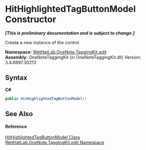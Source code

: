 # HitHighlightedTagButtonModel Constructor 
 _**\[This is preliminary documentation and is subject to change.\]**_

Create a new instance of the control

**Namespace:**&nbsp;<a href="60ca3730-00cd-fce3-4009-523f3952fd9e">WetHatLab.OneNote.TaggingKit.edit</a><br />**Assembly:**&nbsp;OneNoteTaggingKit (in OneNoteTaggingKit.dll) Version: 3.4.6897.30213

## Syntax

**C#**<br />
``` C#
public HitHighlightedTagButtonModel()
```


## See Also


#### Reference
<a href="1a584032-82bb-f44d-e530-57c5be41deb6">HitHighlightedTagButtonModel Class</a><br /><a href="60ca3730-00cd-fce3-4009-523f3952fd9e">WetHatLab.OneNote.TaggingKit.edit Namespace</a><br />